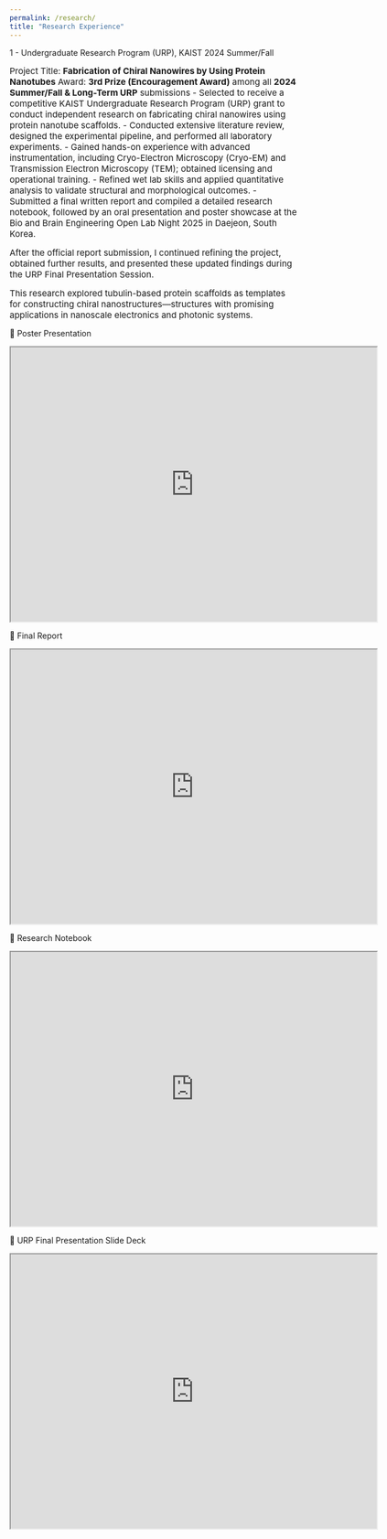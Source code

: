 ```yaml
---
permalink: /research/
title: "Research Experience"
---
```


1 - Undergraduate Research Program (URP), KAIST 2024 Summer/Fall

<span style="font-size: 15px;">Project Title: **Fabrication of Chiral Nanowires by Using Protein Nanotubes**
Award: **3rd Prize (Encouragement Award)** among all **2024 Summer/Fall & Long-Term URP** submissions
<span style="font-size: 15px;">- Selected to receive a competitive KAIST Undergraduate Research Program (URP) grant to conduct independent research on fabricating chiral nanowires using protein nanotube scaffolds.
<span style="font-size: 15px;">- Conducted extensive literature review, designed the experimental pipeline, and performed all laboratory experiments.
<span style="font-size: 15px;">- Gained hands-on experience with advanced instrumentation, including Cryo-Electron Microscopy (Cryo-EM) and Transmission Electron Microscopy (TEM); obtained licensing and operational training.
<span style="font-size: 15px;">- Refined wet lab skills and applied quantitative analysis to validate structural and morphological outcomes.
<span style="font-size: 15px;">- Submitted a final written report and compiled a detailed research notebook, followed by an oral presentation and poster showcase at the Bio and Brain Engineering Open Lab Night 2025 in Daejeon, South Korea.

<span style="font-size: 15px;">After the official report submission, I continued refining the project, obtained further results, and presented these updated findings during the URP Final Presentation Session.

<span style="font-size: 15px;">This research explored tubulin-based protein scaffolds as templates for constructing chiral nanostructures—structures with promising applications in nanoscale electronics and photonic systems.


🔗 Poster Presentation 
<iframe src="https://drive.google.com/file/d/18FxxJ-vs4o5ejyYdAvXPKO9wcPfAAXvr/preview" width="640" height="480" allow="autoplay"></iframe>

🔗 Final Report 
<iframe src="https://drive.google.com/file/d/1vnc5KBFhVWGxMGyYZpf-FBPAkaQDi-wV/preview" width="640" height="480" allow="autoplay"></iframe>

🔗 Research Notebook
<iframe src="https://drive.google.com/file/d/1D9OkieXNns66GTgQYglHUznykC7ponw5/preview" width="640" height="480" allow="autoplay"></iframe>

🔗 URP Final Presentation Slide Deck
<iframe src="https://drive.google.com/file/d/1A5X5tzHHquRywi4H3duoFbkycZYOjU6r/preview" width="640" height="480" allow="autoplay"></iframe> </span>
